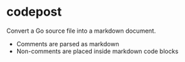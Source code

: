 codepost
========

Convert a Go source file into a markdown document.

- Comments are parsed as markdown
- Non-comments are placed inside markdown code blocks
